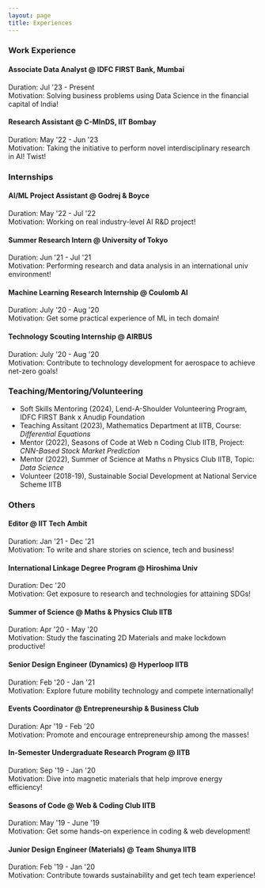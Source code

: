 ```yaml
---
layout: page
title: Experiences
---
```


### Work Experience  <br>

#### Associate Data Analyst @ IDFC FIRST Bank, Mumbai
Duration: Jul '23 - Present\
Motivation: Solving business problems using Data Science in the financial capital of India!
#### Research Assistant @ C-MInDS, IIT Bombay
Duration: May '22 - Jun '23\
Motivation: Taking the initiative to perform novel interdisciplinary research in AI!
Twist!

### Internships  

#### AI/ML Project Assistant @ Godrej & Boyce
Duration: May '22 - Jul '22\
Motivation: Working on real industry-level AI R&D project!
#### Summer Research Intern @ University of Tokyo
Duration: Jun '21 - Jul '21\
Motivation: Performing research and data analysis in an international univ environment!
#### Machine Learning Research Internship @ Coulomb AI
Duration: July '20 - Aug '20\
Motivation: Get some practical experience of ML in tech domain!
#### Technology Scouting Internship @ AIRBUS
Duration: July '20 - Aug '20\
Motivation: Contribute to technology development for aerospace to achieve net-zero goals!

### Teaching/Mentoring/Volunteering  
- Soft Skills Mentoring (2024), Lend-A-Shoulder Volunteering Program, IDFC FIRST Bank x Anudip Foundation
- Teaching Assitant (2023), Mathematics Department at IITB, Course: *Differential Equations*
- Mentor (2022), Seasons of Code at Web n Coding Club IITB, Project: *CNN-Based Stock Market Prediction*
- Mentor (2022), Summer of Science at Maths n Physics Club IITB, Topic: *Data Science*
- Volunteer (2018-19), Sustainable Social Development at National Service Scheme IITB

### Others  

#### Editor @ IIT Tech Ambit
Duration: Jan '21 - Dec '21\
Motivation: To write and share stories on science, tech and business! 
#### International Linkage Degree Program @ Hiroshima Univ
Duration: Dec '20\
Motivation: Get exposure to research and technologies for attaining SDGs! 
#### Summer of Science @ Maths & Physics Club IITB
Duration: Apr '20 - May '20\
Motivation: Study the fascinating 2D Materials and make lockdown productive!
#### Senior Design Engineer (Dynamics) @ Hyperloop IITB
Duration: Feb '20 - Jan '21\
Motivation: Explore future mobility technology and compete internationally!
#### Events Coordinator @ Entrepreneurship & Business Club
Duration: Apr '19 - Feb '20\
Motivation: Promote and encourage entrepreneurship among the masses!
#### In-Semester Undergraduate Research Program @ IITB
Duration: Sep '19 - Jan '20\
Motivation: Dive into magnetic materials that help improve energy efficiency!
#### Seasons of Code @ Web & Coding Club IITB
Duration: May '19 - June '19\
Motivation: Get some hands-on experience in coding & web development!
#### Junior Design Engineer (Materials) @ Team Shunya IITB
Duration: Feb '19 - Jan '20\
Motivation: Contribute towards sustainability and get tech team experience!
